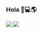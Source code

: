 ### Hola 👋:computer::earth_americas:
  <img align="left" src="https://github-readme-stats.vercel.app/api/top-langs/?username=FranciscoABL" />
  <img align="left" src="https://github-readme-stats.vercel.app/api?username=FranciscoABL&show_icons=true" />

